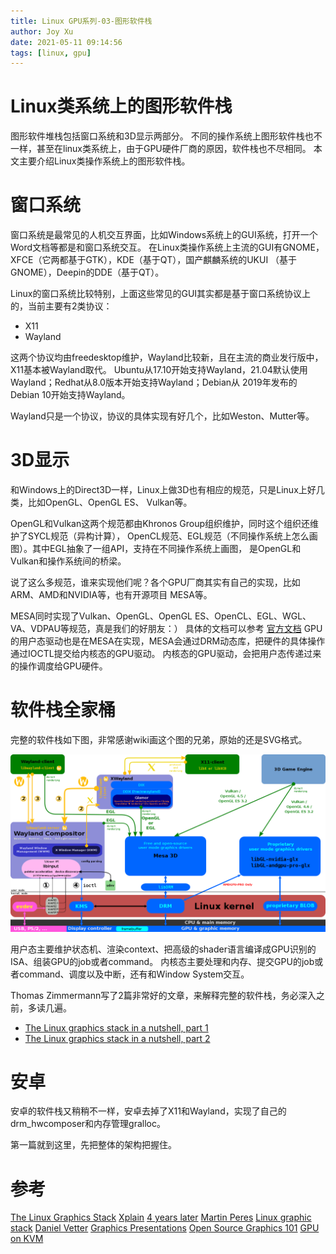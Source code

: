 ```yaml
---
title: Linux GPU系列-03-图形软件栈
author: Joy Xu
date: 2021-05-11 09:14:56
tags: [linux, gpu]
---
```


# Linux类系统上的图形软件栈

图形软件堆栈包括窗口系统和3D显示两部分。
不同的操作系统上图形软件栈也不一样，甚至在linux类系统上，由于GPU硬件厂商的原因，软件栈也不尽相同。
本文主要介绍Linux类操作系统上的图形软件栈。

# 窗口系统

窗口系统是最常见的人机交互界面，比如Windows系统上的GUI系统，打开一个Word文档等都是和窗口系统交互。
在Linux类操作系统上主流的GUI有GNOME，XFCE（它两都基于GTK），KDE（基于QT），国产麒麟系统的UKUI
（基于GNOME），Deepin的DDE（基于QT）。

Linux的窗口系统比较特别，上面这些常见的GUI其实都是基于窗口系统协议上的，当前主要有2类协议：
* X11
* Wayland

这两个协议均由freedesktop维护，Wayland比较新，且在主流的商业发行版中，X11基本被Wayland取代。
Ubuntu从17.10开始支持Wayland，21.04默认使用Wayland；Redhat从8.0版本开始支持Wayland；Debian从
2019年发布的Debian 10开始支持Wayland。

Wayland只是一个协议，协议的具体实现有好几个，比如Weston、Mutter等。

# 3D显示

和Windows上的Direct3D一样，Linux上做3D也有相应的规范，只是Linux上好几类，比如OpenGL、OpenGL ES、
Vulkan等。

OpenGL和Vulkan这两个规范都由Khronos Group组织维护，同时这个组织还维护了SYCL规范（异构计算），
OpenCL规范、EGL规范（不同操作系统上怎么画图）。其中EGL抽象了一组API，支持在不同操作系统上画图，
是OpenGL和Vulkan和操作系统间的桥梁。

说了这么多规范，谁来实现他们呢？各个GPU厂商其实有自己的实现，比如ARM、AMD和NVIDIA等，也有开源项目
MESA等。

MESA同时实现了Vulkan、OpenGL、OpenGL ES、OpenCL、EGL、WGL、VA、VDPAU等规范，真是我们的好朋友：）
具体的文档可以参考 [官方文档](https://docs.mesa3d.org/)
GPU的用户态驱动也是在MESA在实现，MESA会通过DRM动态库，把硬件的具体操作通过IOCTL提交给内核态的GPU驱动。
内核态的GPU驱动，会把用户态传递过来的操作调度给GPU硬件。

# 软件栈全家桶

完整的软件栈如下图，非常感谢wiki画这个图的兄弟，原始的还是SVG格式。

![GPU arch](/images/gpu-arch.png)

用户态主要维护状态机、渲染context、把高级的shader语言编译成GPU识别的ISA、组装GPU的job或者command。
内核态主要处理和内存、提交GPU的job或者command、调度以及中断，还有和Window System交互。

Thomas Zimmermann写了2篇非常好的文章，来解释完整的软件栈，务必深入之前，多读几遍。
* [The Linux graphics stack in a nutshell, part 1](https://lwn.net/Articles/955376/)
* [The Linux graphics stack in a nutshell, part 2](https://lwn.net/Articles/955708/)

# 安卓

安卓的软件栈又稍稍不一样，安卓去掉了X11和Wayland，实现了自己的drm_hwcomposer和内存管理gralloc。

第一篇就到这里，先把整体的架构把握住。

# 参考
[The Linux Graphics Stack](https://blog.mecheye.net/2012/06/the-linux-graphics-stack/)
[Xplain](https://magcius.github.io/xplain/article/)
[4 years later](https://www.rojtberg.net/271/4-years-later/)
[Martin Peres](https://publications.mupuf.org/)
[Linux graphic stack](https://www.studiopixl.com/2017-05-13/linux-graphic-stack-an-overview.html)
[Daniel Vetter](https://blog.ffwll.ch/archive/)
[Graphics Presentations](https://elinux.org/Graphics_Presentations)
[Open Source Graphics 101](https://elinux.org/images/4/42/Elce-2019-gfx-101-boris.pdf)
[GPU on KVM](https://www.lse.epita.fr/lse-summer-week-2014/slides/lse-summer-week-2014-24-GPU%20on%20KVM.pdf)

